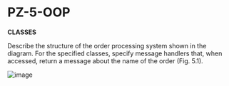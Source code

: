 # PZ-5-OOP
__CLASSES__

Describe the structure of the order processing system shown in the diagram. 
For the specified classes, specify message handlers that, when accessed, return a message about the name of the order (Fig. 5.1).

![image](https://github.com/Sofiia-333/PZ-5-OOP/assets/141837918/6245c65d-bbb7-4ddc-99f5-05c474118aa9)

